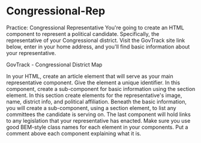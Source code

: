 # Congressional-Rep
Practice: Congressional Representative
You're going to create an HTML component to represent a political candidate. Specifically, the representative of your Congressional district. Visit the GovTrack site link below, enter in your home address, and you'll find basic information about your representative.

GovTrack - Congressional District Map

In your HTML, create an article element that will serve as your main representative component. Give the element a unique identifier.
In this component, create a sub-component for basic information using the section element. In this section create elements for the representative's image, name, district info, and political affiliation.
Beneath the basic information, you will create a sub-component, using a section element, to list any committees the candidate is serving on.
The last component will hold links to any legislation that your representative has enacted.
Make sure you use good BEM-style class names for each element in your components. Put a comment above each component explaining what it is.